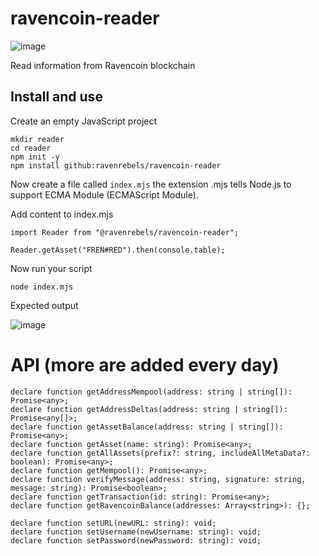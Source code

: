 # ravencoin-reader
![image](https://user-images.githubusercontent.com/9694984/214588738-2d4f4522-44ec-44dd-9962-3bd4534bab4d.png)

Read information from Ravencoin blockchain



## Install and use

Create an empty JavaScript project
```
mkdir reader
cd reader
npm init -y
npm install github:ravenrebels/ravencoin-reader
```

Now create a file called `index.mjs` the extension .mjs tells Node.js to support ECMA Module (ECMAScript Module).

Add content to index.mjs
```
import Reader from "@ravenrebels/ravencoin-reader";

Reader.getAsset("FREN#RED").then(console.table);
```


Now run your script
```
node index.mjs
```

Expected output

![image](https://user-images.githubusercontent.com/9694984/214542343-c842ca90-e0bd-4d25-9983-34d3fbf57ace.png)

# API (more are added every day)
```
declare function getAddressMempool(address: string | string[]): Promise<any>;
declare function getAddressDeltas(address: string | string[]): Promise<any[]>;
declare function getAssetBalance(address: string | string[]): Promise<any>;
declare function getAsset(name: string): Promise<any>;
declare function getAllAssets(prefix?: string, includeAllMetaData?: boolean): Promise<any>;
declare function getMempool(): Promise<any>;
declare function verifyMessage(address: string, signature: string, message: string): Promise<boolean>;
declare function getTransaction(id: string): Promise<any>;
declare function getRavencoinBalance(addresses: Array<string>): {};

declare function setURL(newURL: string): void;
declare function setUsername(newUsername: string): void;
declare function setPassword(newPassword: string): void;

```

